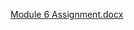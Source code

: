 [Module 6 Assignment.docx](https://github.com/user-attachments/files/18289737/Module.6.Assignment.docx)
